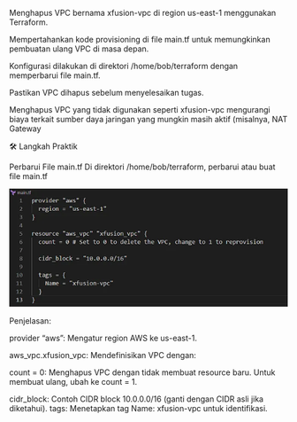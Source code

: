 Menghapus VPC bernama xfusion-vpc di region us-east-1 menggunakan Terraform.


Mempertahankan kode provisioning di file main.tf untuk memungkinkan pembuatan ulang VPC di masa depan.


Konfigurasi dilakukan di direktori /home/bob/terraform dengan memperbarui file main.tf.


Pastikan VPC dihapus sebelum menyelesaikan tugas.


Menghapus VPC yang tidak digunakan seperti xfusion-vpc mengurangi biaya terkait sumber daya jaringan yang mungkin masih aktif (misalnya, NAT Gateway


🛠️ Langkah Praktik


Perbarui File main.tf
Di direktori /home/bob/terraform, perbarui atau buat file main.tf


![alt text](image-39.png)


Penjelasan:


provider “aws”: Mengatur region AWS ke us-east-1.


aws_vpc.xfusion_vpc: Mendefinisikan VPC dengan:


count = 0: Menghapus VPC dengan tidak membuat resource baru. Untuk membuat ulang, ubah ke count = 1.


cidr_block: Contoh CIDR block 10.0.0.0/16 (ganti dengan CIDR asli jika diketahui).
tags: Menetapkan tag Name: xfusion-vpc untuk identifikasi.